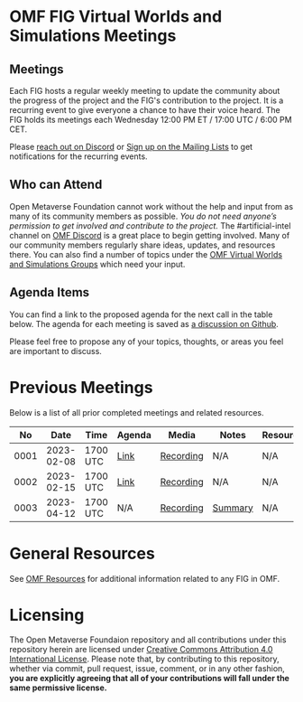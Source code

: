 # OMF FIG Virtual Worlds and Simulations Meetings

## Meetings

Each FIG hosts a regular weekly meeting to update the community about the progress of the project and the FIG's contribution to the project. It is a recurring event to give everyone a chance to have their voice heard. The FIG holds its meetings each Wednesday 12:00 PM ET / 17:00 UTC / 6:00 PM CET.

Please [reach out on Discord](https://discord.gg/openmetaverse) or [Sign up on the Mailing Lists](https://lists.openmv.org/g/main) to get notifications for the recurring events.

## Who can Attend

Open Metaverse Foundation cannot work without the help and input from as many of its community members as possible. *You do not need anyone’s permission to get involved and contribute to the project.* The #artificial-intel channel on [OMF Discord](https://discord.gg/openmetaverse) is a great place to begin getting involved. Many of our community members regularly share ideas, updates, and resources there. You can also find a number of topics under the [OMF Virtual Worlds and Simulations Groups](https://lists.openmv.org/g/fig-virtualworldsim/topics) which need your input.

## Agenda Items

You can find a link to the proposed agenda for the next call in the table below. The agenda for each meeting is saved as [a discussion on Github](https://github.com/openmetaverse/fig-virtualworldsim/discussions/categories/meetings).

Please feel free to propose any of your topics, thoughts, or areas you feel are important to discuss.

# Previous Meetings

Below is a list of all prior completed meetings and related resources.

| No   | Date       | Time | Agenda  | Media | Notes | Resources |
| ---- | ---------- | ---- | ------- | ----- | ----- | ---- |
| 0001 | 2023-02-08 | 1700 UTC | [Link](https://github.com/openmetaverse/fig-virtualworldsim/discussions/2) | [Recording](https://github.com/openmetaverse/fig-virtualworldsim/raw/main/meetings/media/virtualworldsim-20230208.m4a) | N/A | N/A |
| 0002 | 2023-02-15 | 1700 UTC | [Link](https://github.com/openmetaverse/fig-virtualworldsim/discussions/3) | [Recording](https://github.com/openmetaverse/fig-virtualworldsim/raw/main/meetings/media/virtualworldsim-20230215.m4a) | N/A | N/A |
| 0003 | 2023-04-12 | 1700 UTC | N/A | [Recording](https://github.com/openmetaverse/fig-virtualworldsim/raw/main/meetings/media/virtualworldsim-20230412.ogg) | [Summary](https://github.com/openmetaverse/fig-virtualworldsim/raw/main/meetings/minutes/virtualworldssim-20230412.md) | N/A |

# General Resources

See [OMF Resources](https://github.com/openmetaverse/foundation) for additional information related to any FIG in OMF.

# Licensing

The Open Metaverse Foundaion repository and all contributions under this repository herein are licensed under [Creative Commons Attribution 4.0 International License](http://creativecommons.org/licenses/by/4.0/). Please note that, by contributing to this repository, whether via commit, pull request, issue, comment, or in any other fashion, **you are explicitly agreeing that all of your contributions will fall under the same permissive license.**
